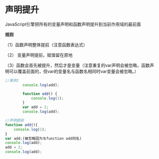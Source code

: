 # 声明提升 #

JavaScript引擎把所有的变量声明和函数声明提升到当前作用域的最前面

**规则**

（1）函数声明整体提前（注意函数表达式）

（2） 变量声明提前，赋值留在原地

（3）函数会首先被提升，然后才是变量（注意重复的var声明会被忽略，函数声明可以覆盖前面的，但var的变量名与函数名相同时var变量会被忽略。）

```JavaScript
//案例1
        console.log(add);

        function add() {
            console.log(1);
        }
        var add = 2;
        console.log(add);

//声明提前
function add(){
    console.log(1);
}
var add;(被忽略因为与function add同名)
console.log(add);
add = 2;
console.log(add);



```

